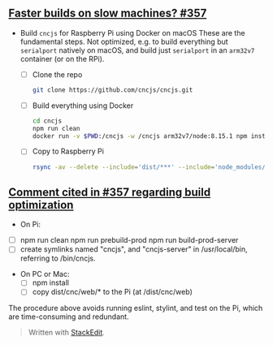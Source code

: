 ## [Faster builds on slow machines? #357](https://github.com/cncjs/cncjs/issues/357)

* Build `cncjs` for Raspberry Pi using Docker on macOS
  These are the fundamental steps. Not optimized, e.g. to build everything but `serialport` natively on macOS, and build just `serialport` in an `arm32v7` container (or on the RPi).

  * [ ] Clone the repo
	``` bash
	git clone https://github.com/cncjs/cncjs.git
	```
  * [ ] Build everything using Docker
    ``` bash
    cd cncjs
    npm run clean
    docker run -v $PWD:/cncjs -w /cncjs arm32v7/node:8.15.1 npm install --unsafe-perm
    ```
  * [ ] Copy to Raspberry Pi
	``` bash
	rsync -av --delete --include='dist/***' --include='node_modules/***' --exclude='*' ./ pi@raspberrypi.local:/home/pi/cncjs/
	```

## [Comment cited in #357 regarding build optimization](https://github.com/cncjs/cncjs/issues/437#issuecomment-479995117)
* On Pi:
 * [ ] npm run clean npm run prebuild-prod npm run build-prod-server
  * [ ] create symlinks named "cncjs", and "cncjs-server" in
       /usr/local/bin, referring to /bin/cncjs.
* On PC or Mac:
  * [ ] npm install
  * [ ] copy dist/cnc/web/* to the Pi (at /dist/cnc/web)

The procedure above avoids running eslint, stylint, and test on the Pi, which are time-consuming and redundant.
> Written with [StackEdit](https://stackedit.io/).
<!--stackedit_data:
eyJoaXN0b3J5IjpbMTc0NTQ2MjY3OCwyMTI4OTUzMzM3LC01MD
UyNzE4NDAsMTMwMjg3NzY0NiwtNjc2OTgxMzMxXX0=
-->
